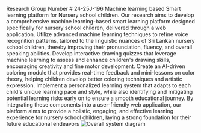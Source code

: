 Research Group Number # 24-25J-196
Machine learning based Smart learning platform for Nursery school children.
Our research aims to develop a comprehensive machine learning-based smart learning platform designed specifically for 
nursery school children, delivered through a web application. Utilize advanced machine learning techniques to refine 
voice recognition patterns, tailored to the linguistic nuances of Sri Lankan nursery school children, thereby improving their 
pronunciation, fluency, and overall speaking abilities. Develop interactive drawing quizzes that leverage machine learning to 
assess and enhance children's drawing skills, encouraging creativity and fine motor development. Create an AI-driven 
coloring module that provides real-time feedback and mini-lessons on color theory, helping children develop better coloring 
techniques and artistic expression. Implement a personalized learning system that adapts to each child's unique learning 
pace and style, while also identifying and mitigating potential learning risks early on to ensure a smooth educational journey. 
By integrating these components into a user-friendly web application, our platform aims to provide a holistic, engaging, 
and effective learning experience for nursery school children, laying a strong foundation for their future educational 
endeavors
![Overall system diagram](https://github.com/user-attachments/assets/55ca437e-bac2-4a91-adf6-ec7d4ab18245)


